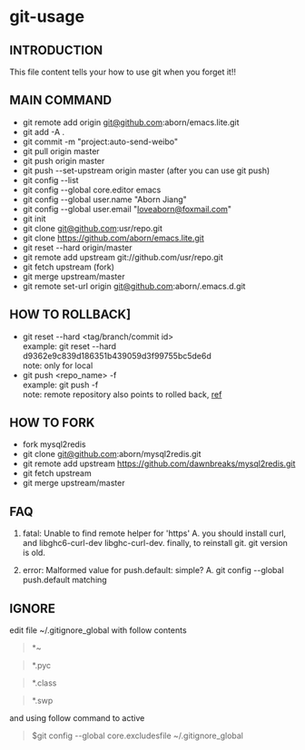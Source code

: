 git-usage
==========

## INTRODUCTION
This file content tells your how to use git when you forget it!!

## MAIN COMMAND
* git remote add origin git@github.com:aborn/emacs.lite.git
* git add -A .
* git commit -m "project:auto-send-weibo"
* git pull origin master
* git push origin master
* git push --set-upstream origin master (after you can use git push)
* git config --list
* git config --global core.editor emacs
* git config --global user.name "Aborn Jiang"
* git config --global user.email "loveaborn@foxmail.com"
* git init
* git clone git@github.com:usr/repo.git
* git clone https://github.com/aborn/emacs.lite.git
* git reset --hard origin/master
* git remote add upstream git://github.com/usr/repo.git
* git fetch upstream (fork)
* git merge upstream/master
* git remote set-url origin git@github.com:aborn/.emacs.d.git 

## HOW TO ROLLBACK]
* git reset --hard <tag/branch/commit id>  
example: git reset --hard d9362e9c839d186351b439059d3f99755bc5de6d  
note: only for local  
* git push <repo_name> -f  
example: git push -f  
note:  remote repository also points to rolled back,
[ref](http://stackoverflow.com/questions/1616957/how-do-you-roll-back-reset-a-git-repository-to-a-particular-commit)

## HOW TO FORK
* fork mysql2redis
* git clone git@github.com:aborn/mysql2redis.git
* git remote add upstream
  https://github.com/dawnbreaks/mysql2redis.git
* git fetch upstream
* git merge upstream/master

## FAQ
1. fatal: Unable to find remote helper for 'https'
A. you should install curl, and libghc6-curl-dev libghc-curl-dev.
   finally, to reinstall git. git version is old.
   
2. error: Malformed value for push.default: simple?
A. git config --global push.default matching

## IGNORE
edit file ~/.gitignore_global with follow contents
>*~

>*.pyc

>*.class

>*.swp

and using follow command to active
>$git config --global core.excludesfile ~/.gitignore_global

